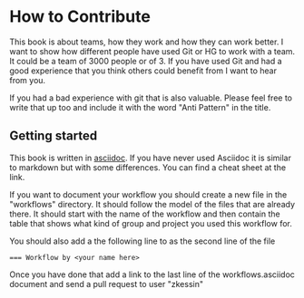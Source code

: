 # How to Contribute 

This book is about teams, how they work and how they can work
better. I want to show how different people have used Git or HG to
work with a team. It could be a team of 3000 people or of 3. If you
have used Git and had a good experience that you think others could
benefit from I want to hear from you. 

If you had a bad experience with git that is also valuable. Please
feel free to write that up too and include it with the word "Anti
Pattern" in the title.

## Getting started 

This book is written in
[asciidoc](http://powerman.name/doc/asciidoc). If you have never used
Asciidoc it is similar to markdown but with some differences. You can
find a cheat sheet at the link. 

If you want to document your workflow you should create a new file in
the "workflows" directory. It should follow the model of the files
that are already there. It should start with the name of the workflow
and then contain the table that shows what kind of group and project
you used this workflow for.

You should also add a the following line to as the second line of the
file

````
=== Workflow by <your name here>
````

Once you have done that add a link to the last line of the
workflows.asciidoc document and send a pull request to user "zkessin"
